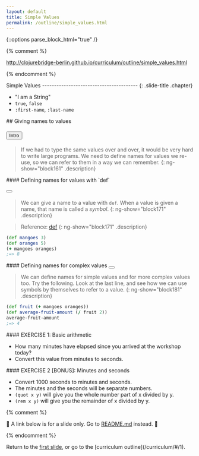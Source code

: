 ```yaml
---
layout: default
title: Simple Values
permalink: /outline/simple_values.html
---
```


{::options parse_block_html="true" /}

{% comment %}

http://clojurebridge-berlin.github.io/curriculum/outline/simple_values.html

{% endcomment %}

<section>
Simple Values
----------------------------------------
{: .slide-title .chapter}

* "I am a String"
* `true`, `false`
* `:first-name`, `:last-name`
</section>


<section ng-controller="NarrativeController">
## Giving names to values

#### <button class="link" ng-model="block161" ng-click="block161=!block161">Intro</button>

> If we had to type the same values over and over, it would be very
> hard to write large programs. We need to define names for values we
> re-use, so we can refer to them in a way we can remember.
{: ng-show="block161" .description}
</section>


<section ng-controller="NarrativeController">
#### Defining names for values with `def`

#### <button class="link" ng-bind-html="details" ng-model="block171" ng-click="block171=!block171"></button>

> We can give a name to a value with `def`.
> When a value is given a name, that name is called a *symbol*.
{: ng-show="block171" .description}

> Reference: [def](http://clojurebridge-berlin.github.io/community-docs/docs/clojure/def/)
{: ng-show="block171" .description}

```clojure
(def mangoes 3)
(def oranges 5)
(+ mangoes oranges)
;=> 8
```
</section>


<section ng-controller="NarrativeController">
#### Defining names for complex values <button class="link" ng-bind-html="details" ng-model="block181" ng-click="block181=!block181"></button>

> We can define names for simple values and for more complex values too. Try the following.
> Look at the last line, and see how we can use symbols by themselves to refer to a value.
{: ng-show="block181" .description}

```clojure
(def fruit (+ mangoes oranges))
(def average-fruit-amount (/ fruit 2))
average-fruit-amount
;=> 4
```
</section>

<section>
#### EXERCISE 1: Basic arithmetic

* How many minutes have elapsed since you arrived at the workshop today?
* Convert this value from minutes to seconds.
</section>


<section>
#### EXERCISE 2 [BONUS]: Minutes and seconds

* Convert 1000 seconds to minutes and seconds.
* The minutes and the seconds will be separate numbers.
* `(quot x y)` will give you the whole number part of x divided by y.
* `(rem x y)` will give you the remainder of x divided by y.
</section>

{% comment %}

:star2: A link below is for a slide only. Go to [README.md](../README.md)
instead. :star2:

{% endcomment %}

<section>
Return to the <a href="javascript:;" onClick="Reveal.slide(1);">first slide</a>,
or go to the [curriculum outline](/curriculum/#/1).
</section>
